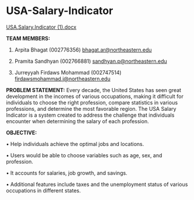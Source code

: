 # USA-Salary-Indicator
[USA.Salary.Indicator (1).docx](https://github.com/pramita4/USA-Salary-Indicator/files/9639835/USA.Salary.Indicator.1.docx)


**TEAM MEMBERS:**

 1. Arpita Bhagat	(002776356)	bhagat.ar@northeastern.edu
 
 2. Pramita Sandhyan	(002766881)	sandhyan.p@northeastern.edu
 
 3. Jurreyyah Firdaws Mohammad	(002747514)	firdawsmohammad.j@northeastern.edu
 
**PROBLEM STATEMENT:** Every decade, the United States has seen great development in the incomes of various occupations, making it difficult for individuals to choose the right profession, compare statistics in various professions, and determine the most favorable region. The USA Salary Indicator is a system created to address the challenge that individuals encounter when determining the salary of each profession.

**OBJECTIVE:**

• Help individuals achieve the optimal jobs and locations.

• Users would be able to choose variables such as age, sex, and profession.

• It accounts for salaries, job growth, and savings.

• Additional features include taxes and the unemployment status of various occupations in different states.
